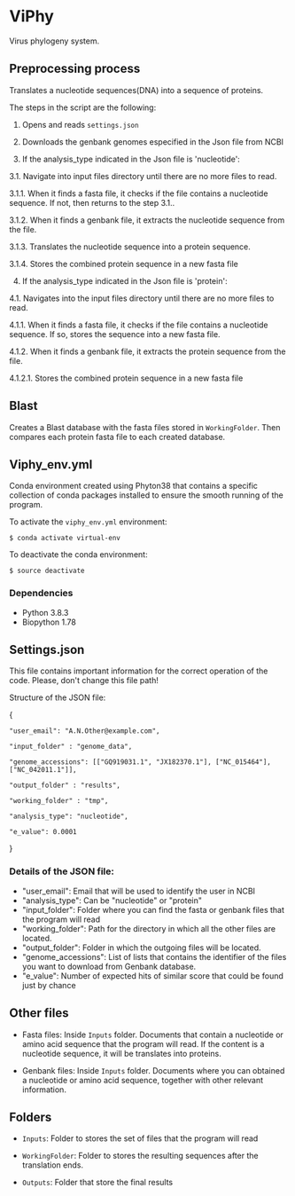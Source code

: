 # ViPhy
Virus phylogeny system.


## Preprocessing process
Translates a nucleotide sequences(DNA) into a sequence of proteins.

The steps in the script are the following:

1. Opens and reads ``settings.json``

2. Downloads the genbank genomes especified in the Json file from NCBI 

3. If the analysis_type indicated in the Json file is 'nucleotide':

3.1. Navigate into input files directory until there are no more files to read.

3.1.1. When it finds a fasta file, it checks if the file contains a nucleotide sequence. If not, then returns to the step 3.1.. 

3.1.2. When it finds a genbank file, it extracts the nucleotide sequence from the file. 

3.1.3. Translates the nucleotide sequence into a protein sequence.

3.1.4. Stores the combined protein sequence in a new fasta file


4. If the analysis_type indicated in the Json file is 'protein':

4.1. Navigates into the input files directory until there are no more files to read.

4.1.1. When it finds a fasta file, it checks if the file contains a nucleotide sequence. If so, stores the sequence into a new fasta file. 

4.1.2. When it finds a genbank file, it extracts the protein sequence from the file. 

4.1.2.1. Stores the combined protein sequence in a new fasta file


## Blast
Creates a Blast database with the fasta files stored in ``WorkingFolder``. Then compares each protein fasta file to each created database.


## Viphy_env.yml

Conda environment created using Phyton38 that contains a specific collection of conda packages installed to ensure the smooth running of the program.

To activate the `viphy_env.yml` environment:

	$ conda activate virtual-env

To deactivate the conda environment:

	$ source deactivate


### Dependencies

- Python 3.8.3
- Biopython 1.78


## Settings.json

This file contains important information for the correct operation of the code. Please, don't change this file path!

Structure of the JSON file:


{

	"user_email": "A.N.Other@example.com",

	"input_folder" : "genome_data",

	"genome_accessions": [["GQ919031.1", "JX182370.1"], ["NC_015464"], ["NC_042011.1"]],

	"output_folder" : "results",

	"working_folder" : "tmp",

	"analysis_type": "nucleotide",

	"e_value": 0.0001

}



### Details of the JSON file: 

- "user_email": Email that will be used to identify the user in NCBI
- "analysis_type": Can be "nucleotide" or "protein"
- "input_folder": Folder where you can find the fasta or genbank files that the program will read
- "working_folder": Path for the directory in which all the other files are located.
- "output_folder": Folder in which the outgoing files will be located.
- "genome_accessions": List of lists that contains the identifier of the files you want to download from Genbank database. 
- "e_value": Number of expected hits of similar score that could be found just by chance 



## Other files

- Fasta files: Inside `Inputs` folder. Documents that contain a nucleotide or amino acid sequence that the program will read. If the content is a nucleotide sequence, it will be translates into proteins.

- Genbank files: Inside `Inputs` folder. Documents where you can obtained a nucleotide or amino acid sequence, together with other relevant information. 



## Folders

- ``Inputs``: Folder to stores the set of files that the program will read 

- ``WorkingFolder``: Folder to stores the resulting sequences after the translation ends. 

- ``Outputs``: Folder that store the final results


